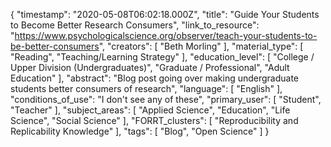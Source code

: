 {
    "timestamp": "2020-05-08T06:02:18.000Z",
    "title": "Guide Your Students to Become Better Research Consumers",
    "link_to_resource": "https://www.psychologicalscience.org/observer/teach-your-students-to-be-better-consumers",
    "creators": [
        "Beth Morling"
    ],
    "material_type": [
        "Reading",
        "Teaching/Learning Strategy"
    ],
    "education_level": [
        "College / Upper Division (Undergraduates)",
        "Graduate / Professional",
        "Adult Education"
    ],
    "abstract": "Blog post going over making undergraduate students better consumers of research",
    "language": [
        "English"
    ],
    "conditions_of_use": "I don't see any of these",
    "primary_user": [
        "Student",
        "Teacher"
    ],
    "subject_areas": [
        "Applied Science",
        "Education",
        "Life Science",
        "Social Science"
    ],
    "FORRT_clusters": [
        "Reproducibility and Replicability Knowledge"
    ],
    "tags": [
        "Blog",
        "Open Science"
    ]
}